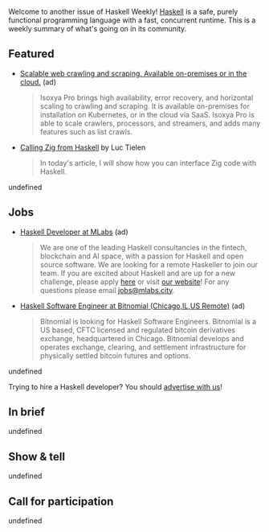 Welcome to another issue of Haskell Weekly!
[Haskell](https://www.haskell.org) is a safe, purely functional programming language with a fast, concurrent runtime.
This is a weekly summary of what's going on in its community.

## Featured

<!-- 2022-03-03 to 2022-03-24. Changes weekly! -->
- [Scalable web crawling and scraping. Available on-premises or in the cloud.](https://www.isoxya.com/pro/) (ad)
  > Isoxya Pro brings high availability, error recovery, and horizontal scaling to crawling and scraping. It is available on-premises for installation on Kubernetes, or in the cloud via SaaS. Isoxya Pro is able to scale crawlers, processors, and streamers, and adds many features such as list crawls.

- [Calling Zig from Haskell](https://luctielen.com/posts/calling_zig_from_haskell/) by Luc Tielen
  > In today's article, I will show how you can interface Zig code with Haskell.

undefined

## Jobs

<!-- Runs from 2021-11-04 to 2022-04-14. -->
- [Haskell Developer at MLabs](https://apply.workable.com/mlabs/j/63DAAA4AEF/) (ad)
  > We are one of the leading Haskell consultancies in the fintech, blockchain and AI space, with a passion for Haskell and open source software. We are looking for a remote Haskeller to join our team. If you are excited about Haskell and are up for a new challenge, please apply [here](https://apply.workable.com/mlabs/j/63DAAA4AEF/) or visit [our website](https://mlabs.city/)! For any questions please email <jobs@mlabs.city>.

<!-- Runs from 2022-01-06 to 2022-03-24. -->
- [Haskell Software Engineer at Bitnomial (Chicago,IL,US Remote)](https://bitnomial.com/jobs/) (ad)
  > Bitnomial is looking for Haskell Software Engineers. Bitnomial is a US based, CFTC licensed and regulated bitcoin derivatives exchange, headquartered in Chicago. Bitnomial develops and operates exchange, clearing, and settlement infrastructure for physically settled bitcoin futures and options.

undefined

Trying to hire a Haskell developer?
You should [advertise with us](https://haskellweekly.news/advertising.html)!

## In brief

undefined

## Show & tell

undefined

## Call for participation

undefined
